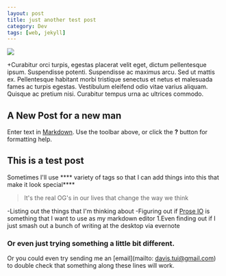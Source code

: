 ```yaml
---
layout: post
title: just another test post
category: Dev
tags: [web, jekyll]
---
```

<img src="{{ site.baseurl }}/images/pic02.jpg">

+Curabitur orci turpis, egestas placerat velit eget, dictum pellentesque ipsum. Suspendisse potenti. Suspendisse ac maximus arcu. Sed ut mattis ex. Pellentesque habitant morbi tristique senectus et netus et malesuada fames ac turpis egestas. Vestibulum eleifend odio vitae varius aliquam. Quisque ac pretium nisi. Curabitur tempus urna ac ultrices commodo.
  
  ## A New Post for a new man
  
 Enter text in [Markdown](http://daringfireball.net/projects/markdown/). Use the toolbar above, or click the **?** button for formatting help.
 
 
 ## This is a test post
 
 Sometimes I'll use **** variety of tags so that I can add things into this that make it look special****
 
 > It's the real OG's in our lives that change the way we think
 
 -Listing out the things that I'm thinking about
 -Figuring out if [Prose IO](prose.io) is something that I want to use as my markdown editor
 1.Even finding out if I just smash out a bunch of writing at the desktop via evernote
 
 ### Or even just trying something a little bit different.
 
 Or you could even try sending me an [email](mailto: davis.tui@gmail.com) to double check that something along these lines will work.

